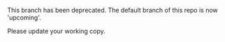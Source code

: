 This branch has been deprecated. The default branch of this repo is now 'upcoming'.

Please update your working copy.
